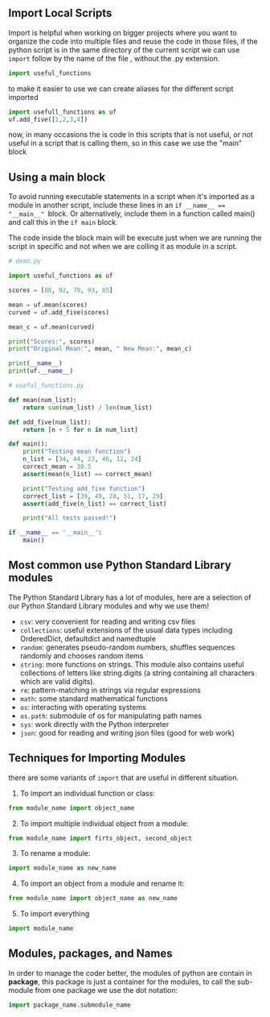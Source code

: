 ## Import Local Scripts

Import is helpful when working on bigger projects where you want to organize the code into multiple files  and reuse the code in those files, if the python script is in the same directory  of the current script we can use `import` follow by the name of the file , without the .py extension.

```python
import useful_functions
```

to make it easier to use we can create aliases for the different script imported

```python 
import usefull_functions as uf
uf.add_five([1,2,3,4])
```

now, in many occasions the is code in this scripts that is not useful, or not useful in a script that is calling them, so in this case we use the "main"  block

## Using a main block
To avoid running executable statements in a script when it's imported as a module in another script, include these lines in an `if __name__ == "__main__" `block. Or alternatively, include them in a function called main() and call this in the `if main` block.

The code inside the block main will be execute just when we are running the script in specific and not when we are colling it as module in a script.

```python
# demo.py

import useful_functions as uf

scores = [88, 92, 79, 93, 85]

mean = uf.mean(scores)
curved = uf.add_five(scores)

mean_c = uf.mean(curved)

print("Scores:", scores)
print("Original Mean:", mean, " New Mean:", mean_c)

print(__name__)
print(uf.__name__)

```

``` python
# useful_functions.py

def mean(num_list):
    return sum(num_list) / len(num_list)

def add_five(num_list):
    return [n + 5 for n in num_list]

def main():
    print("Testing mean function")
    n_list = [34, 44, 23, 46, 12, 24]
    correct_mean = 30.5
    assert(mean(n_list) == correct_mean)

    print("Testing add_five function")
    correct_list = [39, 49, 28, 51, 17, 29]
    assert(add_five(n_list) == correct_list)

    print("All tests passed!")

if __name__ == '__main__':
    main()
```

## Most common use Python Standard Library modules

The Python Standard Library has a lot of modules, here are a selection of our Python Standard Library modules and why we use them!

* `csv`: very convenient for reading and writing csv files
* `collections`: useful extensions of the usual data types including OrderedDict, defaultdict and namedtuple
* `random`: generates pseudo-random numbers, shuffles sequences randomly and chooses random items
* `string`: more functions on strings. This module also contains useful collections of letters like string.digits (a string containing all characters which are valid digits).
* `re`: pattern-matching in strings via regular expressions
* `math`: some standard mathematical functions
* `os`: interacting with operating systems
* `os.path`: submodule of os for manipulating path names
* `sys`: work directly with the Python interpreter
* `json`: good for reading and writing json files (good for web work)

## Techniques for Importing Modules

there are some variants of `import` that are useful in different situation.

1. To import an individual function or class:

```python
from module_name import object_name
```

2. To import multiple individual object from a module:

```python
from module_name import firts_object, second_object
```

3. To rename a module:

```python
import module_name as new_name
```

4. To import an object from a module and rename it:

```python
from module_name import object_name as new_name
```
5. To import everything 

```python
import module_name
```

## Modules, packages, and Names

In order to manage the coder better, the modules of python are contain in **package**, this package is just a container for the modules, to call the sub-module from one package we use the dot notation:

```python
import package_name.submodule_name
```


